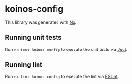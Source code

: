 # koinos-config

This library was generated with [Nx](https://nx.dev).

## Running unit tests

Run `nx test koinos-config` to execute the unit tests via [Jest](https://jestjs.io).

## Running lint

Run `nx lint koinos-config` to execute the lint via [ESLint](https://eslint.org/).
